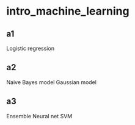 # intro_machine_learning

## a1
Logistic regression

## a2 
Naive Bayes model
Gaussian model

## a3
Ensemble
Neural net
SVM
